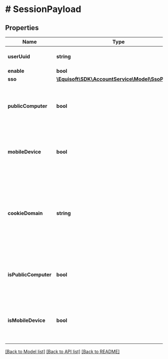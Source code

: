 # # SessionPayload

## Properties

Name | Type | Description | Notes
------------ | ------------- | ------------- | -------------
**userUuid** | **string** | Globally unique identifier. |
**enable** | **bool** |  | [optional]
**sso** | [**\Equisoft\SDK\AccountService\Model\SsoProvider**](SsoProvider.md) |  | [optional]
**publicComputer** | **bool** | Indicate that the session is initiated from a public computer. | [optional]
**mobileDevice** | **bool** | Indicate that the session is initiated from a mobile device. | [optional]
**cookieDomain** | **string** | Indicate the domain name the session cookie was emitted for. If null, the cookie is assumed to be on the current hostname. | [optional]
**isPublicComputer** | **bool** | Indicate that the session is initiated from a public computer. | [optional]
**isMobileDevice** | **bool** | Indicate that the session is initiated from a mobile device. | [optional]

[[Back to Model list]](../../README.md#models) [[Back to API list]](../../README.md#endpoints) [[Back to README]](../../README.md)
